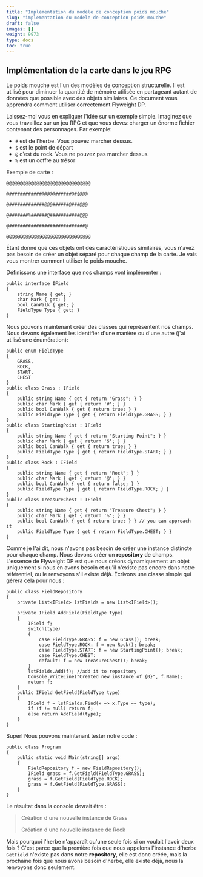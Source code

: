 ```yaml
---
title: "Implémentation du modèle de conception poids mouche"
slug: "implementation-du-modele-de-conception-poids-mouche"
draft: false
images: []
weight: 9973
type: docs
toc: true
---
```


## Implémentation de la carte dans le jeu RPG
Le poids mouche est l'un des modèles de conception structurelle. Il est utilisé pour diminuer la quantité de mémoire utilisée en partageant autant de données que possible avec des objets similaires. Ce document vous apprendra comment utiliser correctement Flyweight DP.

Laissez-moi vous en expliquer l'idée sur un exemple simple. Imaginez que vous travaillez sur un jeu RPG et que vous devez charger un énorme fichier contenant des personnages. Par exemple:

- `#` est de l'herbe. Vous pouvez marcher dessus.
- `$` est le point de départ
- `@` c'est du rock. Vous ne pouvez pas marcher dessus.
- `%` est un coffre au trésor

Exemple de carte :

`@@@@@@@@@@@@@@@@@@@@@@@@@@@@@@@`

`@############@@@@@######@#$@@@`

`@#############@@@######@###@@@`

`@#######%######@###########@@@`

`@############################@`

`@@@@@@@@@@@@@@@@@@@@@@@@@@@@@@@`

Étant donné que ces objets ont des caractéristiques similaires, vous n'avez pas besoin de créer un objet séparé pour chaque champ de la carte. Je vais vous montrer comment utiliser le poids mouche.

Définissons une interface que nos champs vont implémenter :

    public interface IField
    {
        string Name { get; }
        char Mark { get; }
        bool CanWalk { get; }
        FieldType Type { get; }
    }
Nous pouvons maintenant créer des classes qui représentent nos champs. Nous devons également les identifier d'une manière ou d'une autre (j'ai utilisé une énumération):

    public enum FieldType
    {
        GRASS,
        ROCK,
        START,
        CHEST
    }
    public class Grass : IField
    {
        public string Name { get { return "Grass"; } }
        public char Mark { get { return '#'; } }
        public bool CanWalk { get { return true; } }
        public FieldType Type { get { return FieldType.GRASS; } }
    }
    public class StartingPoint : IField
    {
        public string Name { get { return "Starting Point"; } }
        public char Mark { get { return '$'; } }
        public bool CanWalk { get { return true; } }
        public FieldType Type { get { return FieldType.START; } }
    }
    public class Rock : IField
    {
        public string Name { get { return "Rock"; } }
        public char Mark { get { return '@'; } }
        public bool CanWalk { get { return false; } }
        public FieldType Type { get { return FieldType.ROCK; } }
    }
    public class TreasureChest : IField
    {
        public string Name { get { return "Treasure Chest"; } }
        public char Mark { get { return '%'; } }
        public bool CanWalk { get { return true; } } // you can approach it
        public FieldType Type { get { return FieldType.CHEST; } }
    }
    
Comme je l'ai dit, nous n'avons pas besoin de créer une instance distincte pour chaque champ. Nous devons créer un __repository__ de champs. L'essence de Flyweight DP est que nous créons dynamiquement un objet uniquement si nous en avons besoin et qu'il n'existe pas encore dans notre référentiel, ou le renvoyons s'il existe déjà. Écrivons une classe simple qui gérera cela pour nous :

    public class FieldRepository
    {
        private List<IField> lstFields = new List<IField>();
 
        private IField AddField(FieldType type)
        {
            IField f;
            switch(type)
            {
                case FieldType.GRASS: f = new Grass(); break;
                case FieldType.ROCK: f = new Rock(); break;
                case FieldType.START: f = new StartingPoint(); break;
                case FieldType.CHEST:
                default: f = new TreasureChest(); break;
            }
            lstFields.Add(f); //add it to repository
            Console.WriteLine("Created new instance of {0}", f.Name);
            return f;
        }
        public IField GetField(FieldType type)
        {
            IField f = lstFields.Find(x => x.Type == type);
            if (f != null) return f;
            else return AddField(type);
        }
    }
Super! Nous pouvons maintenant tester notre code :

    public class Program
    {
        public static void Main(string[] args)
        {
            FieldRepository f = new FieldRepository();
            IField grass = f.GetField(FieldType.GRASS);
            grass = f.GetField(FieldType.ROCK);
            grass = f.GetField(FieldType.GRASS);       
        }
    }
Le résultat dans la console devrait être :
> Création d'une nouvelle instance de Grass
>
> Création d'une nouvelle instance de Rock

Mais pourquoi l'herbe n'apparaît qu'une seule fois si on voulait l'avoir deux fois ? C'est parce que la première fois que nous appelons l'instance d'herbe `GetField` n'existe pas dans notre __repository__, elle est donc créée, mais la prochaine fois que nous avons besoin d'herbe, elle existe déjà, nous la renvoyons donc seulement.



